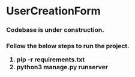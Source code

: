# UserCreationForm

<h3>Codebase is under construction.<h3>
<b>Follow the below steps to run the project.</b>
<ol>
<li>pip -r requirements.txt</li>
<li>python3 manage.py runserver</li>
</ol>
